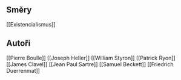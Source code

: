 ## Směry
[[Existencialismus]]
## Autoři
[[Pierre Boulle]]
[[Joseph Heller]]
[[William Styron]]
[[Patrick Ryon]]
[[James Clavel]]
[[Jean Paul Sartre]]
[[Samuel Beckett]]
[[Friedrich Duerrenmat]]